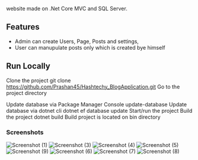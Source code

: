 website made on .Net Core MVC and SQL Server.
## Features

- Admin can create Users, Page, Posts and settings,
- User can manupulate posts only which is created bye himself
  
## Run Locally

Clone the project
  git clone https://github.com/Prashan45/Hashtechy_BlogApplication.git
Go to the project directory

Update database via Package Manager Console
  update-database
Update database via dotnet cli
  dotnet ef database update
Start/run the project
Build the project
  dotnet build
Build project is located on bin directory
### Screenshots

![Screenshot (1)](https://github.com/Prashan45/Hashtechy_BlogApplication/assets/147049406/cab4e192-b569-4e7c-850c-f5a95705e3b5)
![Screenshot (3)](https://github.com/Prashan45/Hashtechy_BlogApplication/assets/147049406/d9c580bd-dfab-430f-8fac-df1922b1e0e7)
![Screenshot (4)](https://github.com/Prashan45/Hashtechy_BlogApplication/assets/147049406/7fc023ab-620b-4dbd-877d-fcaf5488f350)
![Screenshot (5)](https://github.com/Prashan45/Hashtechy_BlogApplication/assets/147049406/d773fc46-a710-486e-8407-3dd3cda85846)
![Screenshot (9)](https://github.com/Prashan45/Hashtechy_BlogApplication/assets/147049406/a8e6c040-0d68-4125-b8b9-0b44c9c752c6)
![Screenshot (6)](https://github.com/Prashan45/Hashtechy_BlogApplication/assets/147049406/48b8f90f-f8ee-4141-ac61-569abc974c98)
![Screenshot (7)](https://github.com/Prashan45/Hashtechy_BlogApplication/assets/147049406/08b47feb-3a46-4039-ba62-04e7d4384e26)
![Screenshot (8)](https://github.com/Prashan45/Hashtechy_BlogApplication/assets/147049406/4ff7e600-ef96-486c-ab4b-7a748cd87f73)


